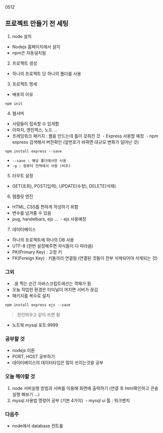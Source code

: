 0512

## 프로젝트 만들기 전 세팅
1. node 설치
- Nodejs 홈페이지에서 설치
- npm은 자동설치됨

2. 프로젝트 생성
- 하나의 프로젝트 당 하나의 폴더를 사용

3. 프로젝트 명세
- 배포의 이유
```
npm init
```

4. 웹서버
- 사람들이 접속할 수 있게함
- 아파치, 엔진엑스, 노드 ...
- 프레임워크 패키지 : 웹을 만드는데 틀이 갖춰진 것
  - Express 사용할 예정
  - npm express 검색해서 버전확인 (앞번호가 바뀌면 대규모 변화가 일어난 것)
```
npm install express --save
```
- `--save : 해당 폴더에서만 사용`
- `-g : 컴퓨터 전역에서 사용 (비추)`

5. 라우트 설정
- GET(조회), POST(입력), UPDATE(수정), DELETE(삭제)

6. 템플릿 엔진
- HTML, CSS를 편하게 작성하기 위함
- 변수를 넘겨줄 수 있음
- pug, handelbars, ejs ...
  - ejs 사용예정

7. 데이터베이스
- 하나의 프로젝트에 하나의 DB 사용
- UTF-8 (한번 설정해주면 자식들이 다 따라옴)
- PK(Primary Key) : 고정 키
- FK(Foreign Key) : 키들끼리 연결됨 (연결된 것들이 전부 삭제되어야 삭제되는 것)

### 그외
- `.`을 찍는 순간 자바스크립트에선는 객체가 됨
- 오늘 작업한 환경은 터미널이 꺼지면 서버가 끊김
- 패키지를 복수로 설치
```
npm install express ejs --save
```
> 한칸띄우고 같이 쓰면 됨
- 노트북 mysql 포트:9999

### 공부할 것
- nodejs 이론
- PORT, HOST 공부하기
- 데이터베이스의 데이터타입은 많이 쓰이는것을 공부

### 오늘 해야할 것
1. node 서버실행 방법과 서버를 이용해 화면에 출력하기 (연결 후 html확인하고 콘솔실행 해보기 ...)
2. mysql 사용법 명령어 공부 (기본 4가지)
  - mysql ui 툴 : 워크벤치

### 다음주
- node에서 database 컨트롤
